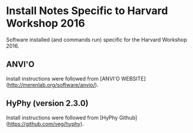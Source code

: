 # Install Notes Specific to Harvard Workshop 2016
Software installed (and commands run) specific for the Harvard Workshop 2016. 

## ANVI'O
Install instructions were followed from [ANVI'O WEBSITE] (http://merenlab.org/software/anvio/).

## HyPhy (version 2.3.0)
Install instructions were followed from [HyPhy Github] (https://github.com/veg/hyphy).


